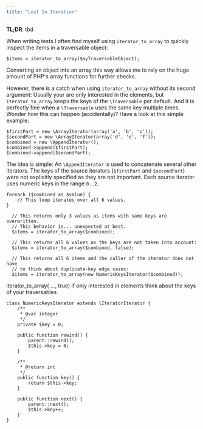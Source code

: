 ```yaml
---
title: "Lost In Iteration"
---
```


**TL;DR**: tbd

When writing tests I often find myself using ``iterator_to_array`` to quickly inspect the items in a traversable object:

    $items = iterator_to_array($myTraversableObject);

Converting an object into an array this way allows me to rely on the huge amount of PHP's array functions for further checks.

However, there is a catch when using ``iterator_to_array`` without its second argument: Usually your are only interested in the elements, but ``iterator_to_array`` keeps the keys of the ``\Traversable`` per default. And it is perfectly fine when a ``\Traversable`` uses the same key multiple times.  
Wonder how this can happen (accidentally)? Have a look at this simple example:
 
    $firstPart = new \ArrayIterator(array('a', 'b', 'c'));
    $secondPart = new \ArrayIterator(array('d', 'e', 'f'));
    $combined = new \AppendIterator();
    $combined->append($firstPart);
    $combined->append($secondPart);
 
The idea is simple: An ``\AppendIterator`` is used to concatenate several other iterators. The keys of the source iterators (``$firstPart`` and ``$secondPart``) were not explicitly specified as they are not important. Each source iterator uses numeric keys in the range ``0..2``.



    foreach ($combined as $value) {
        // This loop iterates over all 6 values.
    }
 
      // This returns only 3 values as items with same keys are overwritten.
      // This behavior is... unexpected at best.
      $items = iterator_to_array($combined);
 
      // This returns all 6 values as the keys are not taken into account:
      $items = iterator_to_array($combined, false);
 
      // This returns all 6 items and the caller of the iterator does not have
      // to think about duplicate-key edge cases:
      $items = iterator_to_array(new NumericKeysIterator($combined));

iterator_to_array( ..., true) if only interested in elements
think about the keys of your traversables


    class NumericKeysIterator extends \IteratorIterator {
        /**
         * @var integer
         */
        private $key = 0;
    
        public function rewind() {
            parent::rewind();
            $this->key = 0;
        }
    
        /**
         * @return int
         */
        public function key() {
            return $this->key;
        }
        
        public function next() {
            parent::next();
            $this->key++;
        }
    }
